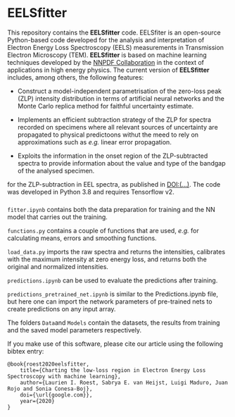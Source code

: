 # EELSfitter

This repository contains the **EELSfitter** code. EELSfiter is an open-source Python-based code developed for the analysis and interpretation of Electron Energy Loss Spectroscopy (EELS) measurements in Transmission Electron Microscopy (TEM). **EELSfitter** is based on machine learning techniques developed by the [NNPDF Collaboration](http://nnpdf.mi.infn.it/) in the context of applications in high energy physics. The current version of **EELSfitter** includes, among others, the following features:

- Construct a model-independent parametrisation of the zero-loss peak (ZLP) intensity distribution in terms of artificial neural networks and the Monte Carlo replica method for faithful uncertainty estimate.

- Implements an efficient subtraction strategy of the ZLP for spectra recorded on specimens where all relevant sources of uncertainty are propagated to physical predictoons withut the meed to rely on approximations such as *e.g.* linear error propagation.

- Exploits the information in the onset region of the ZLP-subtracted spectra to provide information about the value and type of the bandgap of the analysed specimen.



for the ZLP-subtraction in EEL spectra, 
as published in [DOI:(...)](https://google.com/). 
The code was developed in Python 3.8 and requires Tensorflow v2. 

### 

`fitter.ipynb` contains both the data preparation for training and the NN model that 
carries out the training.

`functions.py` contains a couple of functions that are used, *e.g.* 
for calculating means, errors and smoothing functions.

`load_data.py` imports the raw spectra and returns the intensities, calibrates with the maximum intensity
at zero energy loss, and returns both the original and normalized intensities.

`predictions.ipynb` can be used to evaluate the predictions after training. 

`predictions_pretrained_net.ipynb` is similar to the Predictions.ipynb file, but here
one can import the network parameters of pre-trained nets to create predictions on any input array. 

The folders `Data`and `Models` contain the datasets, the results from training and the saved model 
parameters respectively. 


If you make use of this software, please cite our article using the following bibtex entry:

```
@book{roest2020eelsfitter,
    title={Charting the low-loss region in Electron Energy Loss Spectroscopy with machine learning},
    author={Laurien I. Roest, Sabrya E. van Heijst, Luigi Maduro, Juan Rojo and Sonia Conesa-Boj},
    doi={\url{google.com}},
    year={2020}
}
```


